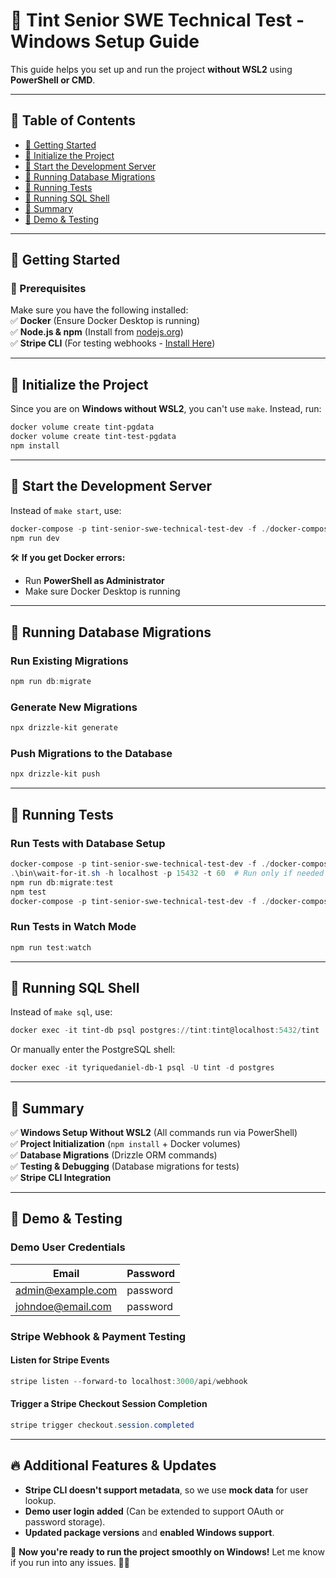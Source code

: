 # **🚀 Tint Senior SWE Technical Test - Windows Setup Guide**

This guide helps you set up and run the project **without WSL2** using **PowerShell or CMD**.

---

## **📌 Table of Contents**

- [🚀 Getting Started](#-getting-started)
- [🔹 Initialize the Project](#-initialize-the-project)
- [🔹 Start the Development Server](#-start-the-development-server)
- [🔹 Running Database Migrations](#-running-database-migrations)
- [🔹 Running Tests](#-running-tests)
- [🔹 Running SQL Shell](#-running-sql-shell)
- [🎯 Summary](#-summary)
- [🧪 Demo & Testing](#-demo--testing)

---

## **🚀 Getting Started**

### **🔹 Prerequisites**

Make sure you have the following installed:  
✅ **Docker** (Ensure Docker Desktop is running)  
✅ **Node.js & npm** (Install from [nodejs.org](https://nodejs.org/))  
✅ **Stripe CLI** (For testing webhooks - [Install Here](https://stripe.com/docs/cli))

---

## **🔹 Initialize the Project**

Since you are on **Windows without WSL2**, you can't use `make`. Instead, run:

```powershell
docker volume create tint-pgdata
docker volume create tint-test-pgdata
npm install
```

---

## **🔹 Start the Development Server**

Instead of `make start`, use:

```powershell
docker-compose -p tint-senior-swe-technical-test-dev -f ./docker-compose.development.yaml up -d
npm run dev
```

🛠 **If you get Docker errors:**

- Run **PowerShell as Administrator**
- Make sure Docker Desktop is running

---

## **🔹 Running Database Migrations**

### **Run Existing Migrations**

```powershell
npm run db:migrate
```

### **Generate New Migrations**

```powershell
npx drizzle-kit generate
```

### **Push Migrations to the Database**

```powershell
npx drizzle-kit push
```

---

## **🔹 Running Tests**

### **Run Tests with Database Setup**

```powershell
docker-compose -p tint-senior-swe-technical-test-dev -f ./docker-compose.test.yaml up -d
.\bin\wait-for-it.sh -h localhost -p 15432 -t 60  # Run only if needed
npm run db:migrate:test
npm test
docker-compose -p tint-senior-swe-technical-test-dev -f ./docker-compose.test.yaml down
```

### **Run Tests in Watch Mode**

```powershell
npm run test:watch
```

---

## **🔹 Running SQL Shell**

Instead of `make sql`, use:

```powershell
docker exec -it tint-db psql postgres://tint:tint@localhost:5432/tint
```

Or manually enter the PostgreSQL shell:

```powershell
docker exec -it tyriquedaniel-db-1 psql -U tint -d postgres
```

---

## **🎯 Summary**

✅ **Windows Setup Without WSL2** (All commands run via PowerShell)  
✅ **Project Initialization** (`npm install` + Docker volumes)  
✅ **Database Migrations** (Drizzle ORM commands)  
✅ **Testing & Debugging** (Database migrations for tests)  
✅ **Stripe CLI Integration**

---

## **🧪 Demo & Testing**

### **Demo User Credentials**

| **Email**         | **Password** |
| ----------------- | ------------ |
| admin@example.com | password     |
| johndoe@email.com | password     |

### **Stripe Webhook & Payment Testing**

#### **Listen for Stripe Events**

```powershell
stripe listen --forward-to localhost:3000/api/webhook
```

#### **Trigger a Stripe Checkout Session Completion**

```powershell
stripe trigger checkout.session.completed
```

---

## **🔥 Additional Features & Updates**

- **Stripe CLI doesn't support metadata**, so we use **mock data** for user lookup.
- **Demo user login added** (Can be extended to support OAuth or password storage).
- **Updated package versions** and **enabled Windows support**.

🚀 **Now you're ready to run the project smoothly on Windows!** Let me know if you run into any issues. 🎯🔥
